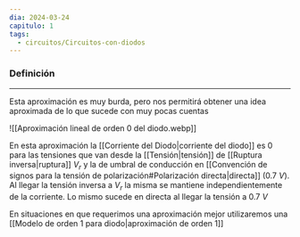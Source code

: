 ```yaml
---
dia: 2024-03-24
capitulo: 1
tags:
  - circuitos/Circuitos-con-diodos
---
```

### Definición
---
Esta aproximación es muy burda, pero nos permitirá obtener una idea aproximada de lo que sucede con muy pocas cuentas

![[Aproximación lineal de orden 0 del diodo.webp]]

En esta aproximación la [[Corriente del Diodo|corriente del diodo]] es 0 para las tensiones que van desde la [[Tensión|tensión]] de [[Ruptura inversa|ruptura]] $V_r$ y la de umbral de conducción en [[Convención de signos para la tensión de polarización#Polarización directa|directa]] ($0.7 ~V$). Al llegar la tensión inversa a $V_r$ la misma se mantiene independientemente de la corriente. Lo mismo sucede en directa al llegar la tensión a $0.7~V$

En situaciones en que requerimos una aproximación mejor utilizaremos una [[Modelo de orden 1 para diodo|aproximación de orden 1]]
